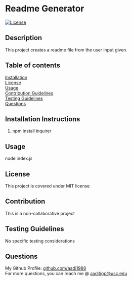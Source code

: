 # Readme Generator
  [![License](<https://img.shields.io/static/v1?label=License&message=MIT&color=green>)]()
## Description
This project creates a readme file from the user input given.
## Table of contents
[Installation](#installation-instructions)  
[License](#license)  
[Usage](#usage)  
[Contribution Guidelines](#contribution-guidelines)  
[Testing Guidelines](#testing-guidelines)  
[Questions](#questions)
## Installation Instructions
1. npm install inquirer

## Usage
node index.js
## License
This project is covered under MIT license
## Contribution
This is a non-collaborative project
## Testing Guidelines
No specific testing considerations
## Questions
My Github Profile: [github.com/aadi1988](https://github.com/aadi1988)  
For more questions, you can reach me @ aaditigp@usc.edu
